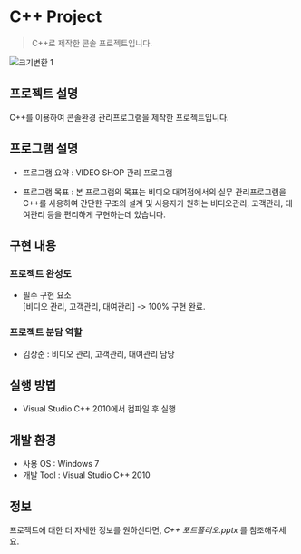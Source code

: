 # C++ Project
> C++로 제작한 콘솔 프로젝트입니다.

![크기변환 1](https://github.com/ksj32/Console-Project/assets/77198732/aa8c4ed3-5f84-468c-9d78-1baced6fdfed)

## 프로젝트 설명

C++를 이용하여 콘솔환경 관리프로그램을 제작한 프로젝트입니다.

## 프로그램 설명

- 프로그램 요약 : VIDEO SHOP 관리 프로그램

- 프로그램 목표 : 본 프로그램의 목표는 비디오 대여점에서의 실무 관리프로그램을 C++를 사용하여 간단한 구조의 설계 및 사용자가 원하는 비디오관리, 고객관리, 대여관리 등을 편리하게 구현하는데 있습니다.


## 구현 내용

### 프로젝트 완성도

- 필수 구현 요소  <br>
[비디오 관리, 고객관리, 대여관리] -> 100% 구현 완료.


### 프로젝트 분담 역할

- 김상준 : 비디오 관리, 고객관리, 대여관리 담당

## 실행 방법

- Visual Studio C++ 2010에서 컴파일 후 실행

## 개발 환경

- 사용 OS : Windows 7
- 개발 Tool : Visual Studio C++ 2010

## 정보

프로젝트에 대한 더 자세한 정보를 원하신다면, _C++ 포트폴리오.pptx_ 를 참조해주세요.

